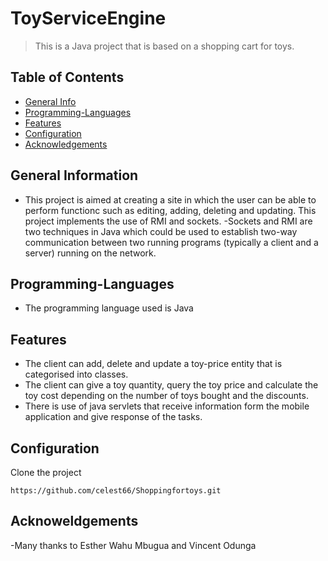 # ToyServiceEngine
> This is a Java project that is based on a shopping cart for toys.

## Table of Contents
* [General Info](#general-information)
* [Programming-Languages ](#Programming-Langugages)
* [Features](#features)
* [Configuration](#Configuration)
* [Acknowledgements](#acknowledgements)

## General Information
- This project is aimed at creating a site in which the user can be able to perform functionc such as editing, adding, deleting and updating. This project implements the use of RMI and sockets.
-Sockets and RMI are two techniques in Java which could be used to establish two-way communication between two running programs (typically a client and a server) running on the network.

## Programming-Languages 
- The programming language used is Java

## Features
- The client can add, delete and update a toy-price entity that is categorised into classes.
- The client can give a toy quantity, query the toy price and calculate the toy cost depending on the number of toys bought and the discounts.
- There is use of java servlets that receive information form the mobile application and give response of the tasks.

## Configuration
Clone the project
```
https://github.com/celest66/Shoppingfortoys.git

```

## Acknoweldgements
-Many thanks to Esther Wahu Mbugua and Vincent Odunga



